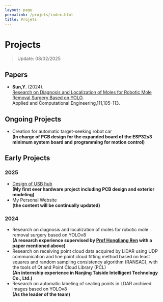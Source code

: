 ```yaml
---
layout: page
permalink: /projets/index.html
title: Projets
---
```


# Projects
> Update: 08/02/2025

## Papers
- **Sun,Y**. (2024).<br>[Research on Diagnosis and Localization of Moles for Robotic Mole Removal Surgery Based on YOLO](https://doi.org/10.54254/2755-2721/111/2024CH0117).<br>Applied and Computational Engineering,111,105-113.

## Ongoing Projects
- Creation for automatic target-seeking robot car<br>**(In charge of PCB design for the expanded board of the ESP32s3 minimum system board and programming for motion control)**

## Early Projects
### 2025

- [Design of USB hub](https://github.com/FrankYanhanSun/USBhub)<br>**(My first ever hardware project including PCB design and exterior modeling)**
- My Personal Website <br>**(the content will be continually updated)**

### 2024
- Research on diagnosis and localization of moles for robotic mole removal surgery based on YOLOv8<br>**(A research experience supervised by [Prof Hongliang Ren](https://scholar.google.com/citations?user=rcF7N44AAAAJ&hl=en) with a paper mentioned above)**
- Research on receiving point cloud data acquired by LiDAR using UDP communication and line point cloud fitting method based on least squares and random sampling consistency algorithm (RANSAC), with the tools of Qt and Point Cloud Library (PCL) <br>**(An internship experience in Nanjing Taiside Intelligent Technology Co., Ltd.)**
- Research on automatic labeling of sealing points in LDAR archived images based on YOLOv8<br>**(As the leader of the team)**
